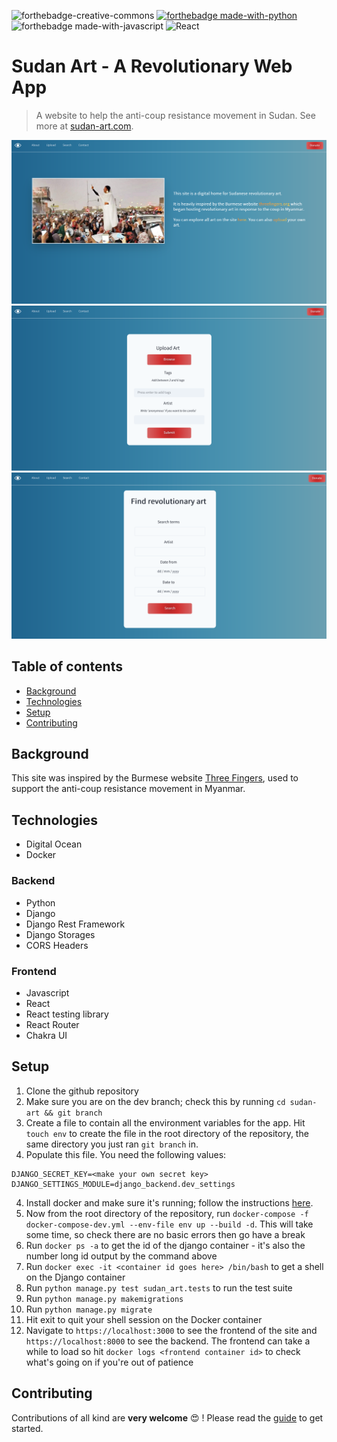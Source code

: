 ![forthebadge-creative-commons](https://forthebadge.com/images/badges/cc-0.svg)
[![forthebadge made-with-python](http://ForTheBadge.com/images/badges/made-with-python.svg)](https://www.python.org/)
![forthebadge made-with-javascript](https://forthebadge.com/images/badges/made-with-javascript.svg)
![React](https://img.shields.io/badge/react-%2320232a.svg?style=for-the-badge&logo=react&logoColor=%2361DAFB)

# Sudan Art - A Revolutionary Web App

> A website to help the anti-coup resistance movement in Sudan. See more at
>[sudan-art.com](https://www.sudan-art.com).

![Intro](.img/intro.png)
![Upload](.img/upload.png)
![Search](.img/search.png)

## Table of contents

* [Background](#background)
* [Technologies](#technologies)
* [Setup](#setup)
* [Contributing](#contributing)

## Background

This site was inspired by the Burmese website [Three Fingers](https://threefingers.org), used to support
the anti-coup resistance movement in Myanmar.

## Technologies

* Digital Ocean
* Docker

### Backend

* Python
* Django
* Django Rest Framework
* Django Storages
* CORS Headers

### Frontend
* Javascript
* React 
* React testing library
* React Router
* Chakra UI


## Setup

1. Clone the github repository
2. Make sure you are on the dev branch; check this by running `cd sudan-art && git branch`
3. Create a file to contain all the environment variables for the app. Hit `touch env` to create the file 
in the root directory of the repository, the same directory you just ran `git branch` in.
4. Populate this file. You need the following values:
```
DJANGO_SECRET_KEY=<make your own secret key>
DJANGO_SETTINGS_MODULE=django_backend.dev_settings
```
4. Install docker and make sure it's running; follow the instructions [here](https://docs.docker.com/engine/install/).
5. Now from the root directory of the repository, run `docker-compose -f docker-compose-dev.yml --env-file env up --build -d`. 
This will take some time, so check there are no basic errors then go have a break
6. Run `docker ps -a` to get the id of the django container - it's also the number long id output by the command
above
7. Run `docker exec -it <container id goes here> /bin/bash` to get a shell on the Django container
8. Run `python manage.py test sudan_art.tests` to run the test suite
9. Run `python manage.py makemigrations`
10. Run `python manage.py migrate`
11. Hit exit to quit your shell session on the Docker container
12. Navigate to `https://localhost:3000` to see the frontend of the site and `https://localhost:8000`
to see the backend. The frontend can take a while to load so hit `docker logs <frontend container id>` to
check what's going on if you're out of patience
   
## Contributing

Contributions of all kind are **very welcome** :heart_eyes: ! Please read the [guide](https://github.com/osintalex/sudan-art/blob/dev/CONTRIBUTING.md) 
to get started.